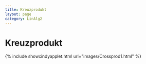 ```yaml
---
title: Kreuzprodukt
layout: page
category: LinAlg2
---
```

# Kreuzprodukt


{% include showcindyapplet.html url="images/Crossprod1.html" %}

